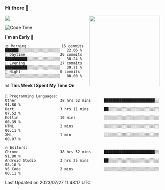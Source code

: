 ### Hi there 👋

![](https://metrics.lecoq.io/itaowu?template=classic&config.timezone=Asia%2FShanghai)
<img align='right' src="https://media.giphy.com/media/M9gbBd9nbDrOTu1Mqx/giphy.gif" width="230">

<!--START_SECTION:waka-->
![Code Time](http://img.shields.io/badge/Code%20Time-302%20hrs%2023%20mins-blue)

**I'm an Early 🐤** 

```text
🌞 Morning                15 commits          ██████░░░░░░░░░░░░░░░░░░░   22.06 % 
🌆 Daytime                26 commits          ██████████░░░░░░░░░░░░░░░   38.24 % 
🌃 Evening                27 commits          ██████████░░░░░░░░░░░░░░░   39.71 % 
🌙 Night                  0 commits           ░░░░░░░░░░░░░░░░░░░░░░░░░   00.00 % 
```


📊 **This Week I Spent My Time On** 

```text
💬 Programming Languages: 
Other                    38 hrs 52 mins      ███████████████████████░░   91.80 % 
Dart                     3 hrs 11 mins       ██░░░░░░░░░░░░░░░░░░░░░░░   07.52 % 
Kotlin                   10 mins             ░░░░░░░░░░░░░░░░░░░░░░░░░   00.39 % 
HTML                     2 mins              ░░░░░░░░░░░░░░░░░░░░░░░░░   00.11 % 
XML                      1 min               ░░░░░░░░░░░░░░░░░░░░░░░░░   00.07 % 

🔥 Editors: 
Chrome                   38 hrs 52 mins      ███████████████████████░░   91.80 % 
Android Studio           3 hrs 25 mins       ██░░░░░░░░░░░░░░░░░░░░░░░   08.10 % 
VS Code                  2 mins              ░░░░░░░░░░░░░░░░░░░░░░░░░   00.11 % 
```


 Last Updated on 2023/07/27 11:48:17 UTC
<!--END_SECTION:waka-->

<!--
**itaowu/itaowu** is a ✨ _special_ ✨ repository because its `README.md` (this file) appears on your GitHub profile.

Here are some ideas to get you started:

- 🔭 I’m currently working on ...
- 🌱 I’m currently learning ...
- 👯 I’m looking to collaborate on ...
- 🤔 I’m looking for help with ...
- 💬 Ask me about ...
- 📫 How to reach me: ...
- 😄 Pronouns: ...
- ⚡ Fun fact: ...
-->
